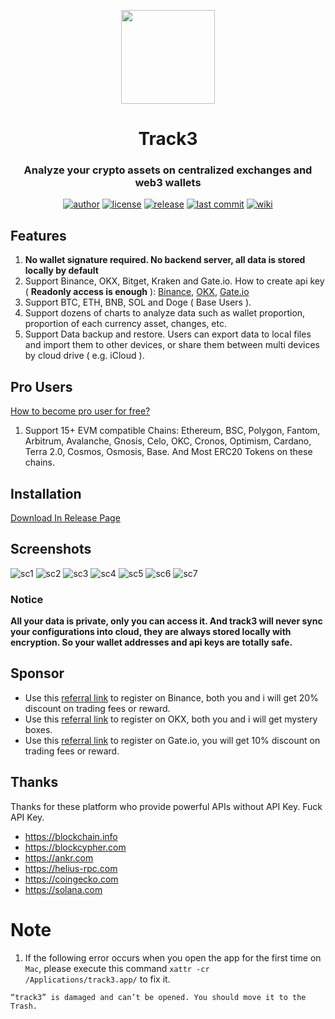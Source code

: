 <p align="center">
    <img src="src-tauri/app-icon.png" width="150">
</p>

<h1 align="center">Track3</h1>

<div align="center">

### Analyze your crypto assets on centralized exchanges and web3 wallets

[![author][author-image]][author-url]
[![license][license-image]][license-url]
[![release][release-image]][release-url]
[![last commit][last-commit-image]][last-commit-url]
[![wiki][wiki-image]][wiki-url]

[author-image]: https://img.shields.io/badge/author-domechn-blue.svg
[author-url]: https://github.com/domechn
[license-image]: https://img.shields.io/github/license/domechn/track3?color=blue
[license-url]: https://github.com/domechn/track3/blob/main/LICENSE
[release-image]: https://img.shields.io/github/v/release/domechn/track3?color=blue
[release-url]: https://github.com/domechn/track3/releases/latest
[last-commit-image]: https://img.shields.io/github/last-commit/domechn/track3?label=last%20commit
[last-commit-url]: https://github.com/domechn/track3/commits
[wiki-image]: https://img.shields.io/badge/wiki-by%20deepwiki-green?style=flat
[wiki-url]: https://deepwiki.com/domechn/track3

</div>

## Features

1. **No wallet signature required. No backend server, all data is stored locally by default**
2. Support Binance, OKX, Bitget, Kraken and Gate.io. How to create api key ( **Readonly access is enough** ): [Binance](https://www.binance.com/en-BH/support/faq/how-to-create-api-360002502072), [OKX](https://use.autoview.com/hc/en-us/articles/360004576632-OKEx-Creating-an-API), [Gate.io](https://www.gate.io/help/guide/common/17521/how-to-utilize-api)
3. Support BTC, ETH, BNB, SOL and Doge ( Base Users ).
4. Support dozens of charts to analyze data such as wallet proportion, proportion of each currency asset, changes, etc.
5. Support Data backup and restore. Users can export data to local files and import them to other devices, or share them between multi devices by cloud drive ( e.g. iCloud ).

## Pro Users

[How to become pro user for free?](https://track3.notion.site/How-to-get-license-key-by-free-a5e0e39614f54a06ab19ca5aaed58404?pvs=4)

1. Support 15+ EVM compatible Chains: Ethereum, BSC, Polygon, Fantom, Arbitrum, Avalanche, Gnosis, Celo, OKC, Cronos, Optimism, Cardano, Terra 2.0, Cosmos, Osmosis, Base. And Most ERC20 Tokens on these chains.

## Installation

[Download In Release Page](https://github.com/domechn/track3/releases)

## Screenshots

![sc1](./images/demo/sc1.jpg)
![sc2](./images/demo/sc2.jpg)
![sc3](./images/demo/sc3.jpg)
![sc4](./images/demo/sc4.jpg)
![sc5](./images/demo/sc5.jpg)
![sc6](./images/demo/sc6.jpg)
![sc7](./images/demo/sc7.jpg)

### Notice

**All your data is private, only you can access it. And track3 will never sync your configurations into cloud, they are always stored locally with encryption. So your wallet addresses and api keys are totally safe.**

## Sponsor

- Use this [referral link](https://accounts.binance.com/register?ref=123810997) to register on Binance, both you and i will get 20% discount on trading fees or reward.
- Use this [referral link](https://www.okx.com/join/7161626) to register on OKX, both you and i will get mystery boxes.
- Use this [referral link](https://www.gate.io/signup/UAdFU18N?ref_type=103) to register on Gate.io, you will get 10% discount on trading fees or reward.

## Thanks

Thanks for these platform who provide powerful APIs without API Key. Fuck API Key.

- https://blockchain.info
- https://blockcypher.com
- https://ankr.com
- https://helius-rpc.com
- https://coingecko.com
- https://solana.com

# Note

1. If the following error occurs when you open the app for the first time on `Mac`, please execute this command `xattr -cr /Applications/track3.app/` to fix it.

```text
“track3” is damaged and can’t be opened. You should move it to the Trash.
```
